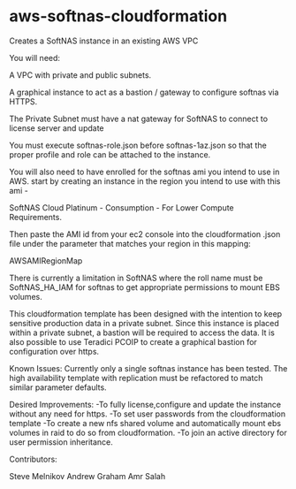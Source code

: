# aws-softnas-cloudformation
Creates a SoftNAS instance in an existing AWS VPC

You will need:

A VPC with private and public subnets.

A graphical instance to act as a bastion / gateway to configure softnas via HTTPS.

The Private Subnet must have a nat gateway for SoftNAS to connect to license server and update

You must execute softnas-role.json before softnas-1az.json so that the proper profile and role can be attached to the instance.

You will also need to have enrolled for the softnas ami you intend to use in AWS. start by creating an instance in the region you intend to use with this ami - 

SoftNAS Cloud Platinum - Consumption - For Lower Compute Requirements.

Then paste the AMI id from your ec2 console into the cloudformation .json file under the parameter that matches your region in this mapping:

AWSAMIRegionMap

There is currently a limitation in SoftNAS where the roll name must be SoftNAS_HA_IAM for softnas to get appropriate permissions to mount EBS volumes.

This cloudformation template has been designed with the intention to keep sensitive production data in a private subnet.  Since this instance is placed within a private subnet, a bastion will be required to access the data.  It is also possible to use Teradici PCOIP to create a graphical bastion for configuration over https.

Known Issues:  Currently only a single softnas instance has been tested.  The high availability template with replication must be refactored to match similar parameter defaults.

Desired Improvements:
-To fully license,configure and update the instance without any need for https.
-To set user passwords from the cloudformation template
-To create a new nfs shared volume and automatically mount ebs volumes in raid to do so from cloudformation.
-To join an active directory for user permission inheritance.

Contributors:

Steve Melnikov
Andrew Graham
Amr Salah
